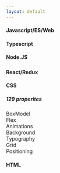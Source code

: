 ```yaml
---
layout: default
---
```


#### Javascript/ES/Web  


#### Typescript  


#### Node.JS  
##### 


#### React/Redux  



#### CSS  
##### 129 properites  
BoxModel  
Flex   
Animations  
Background  
Typography  
Grid  
Positioning  

#### HTML  
 